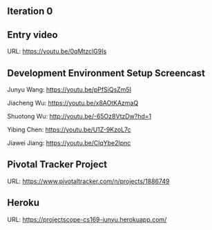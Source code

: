 ## Iteration 0

Entry video
---
URL: https://youtu.be/0qMtzclG9Is

Development Environment Setup Screencast
---
Junyu Wang: https://youtu.be/pPfSiQsZm5I

Jiacheng Wu: https://youtu.be/x8AOtKAzmaQ

Shuotong Wu: http://youtu.be/-65Oz8VtzDw?hd=1

Yibing Chen: https://youtu.be/U1Z-9KzoL7c

Jiawei Jiang: https://youtu.be/ClqYbe2Ipnc

Pivotal Tracker Project
---
URL: https://www.pivotaltracker.com/n/projects/1886749

Heroku
---
URL: https://projectscope-cs169-junyu.herokuapp.com/

